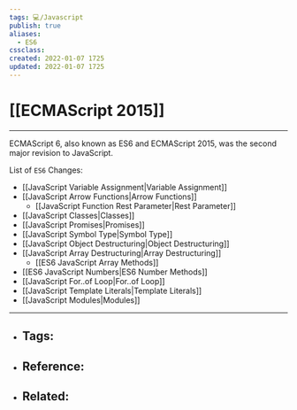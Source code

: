 ```yaml
---
tags: 💻️/Javascript
publish: true
aliases: 
  - ES6
cssclass: 
created: 2022-01-07 1725
updated: 2022-01-07 1725
---
```


# [[ECMAScript 2015]]

---

ECMAScript 6, also known as ES6 and ECMAScript 2015, was the second major revision to JavaScript.

List of `ES6` Changes:

- [[JavaScript Variable Assignment|Variable Assignment]]
- [[JavaScript Arrow Functions|Arrow Functions]]
	- [[JavaScript Function Rest Parameter|Rest Parameter]]
- [[JavaScript Classes|Classes]]
- [[JavaScript Promises|Promises]]
- [[JavaScript Symbol Type|Symbol Type]]
- [[JavaScript Object Destructuring|Object Destructuring]]
- [[JavaScript Array Destructuring|Array Destructuring]]
	- [[ES6 JavaScript Array Methods]]
- [[ES6 JavaScript Numbers|ES6 Number Methods]]
- [[JavaScript For..of Loop|For..of Loop]]
- [[JavaScript Template Literals|Template Literals]]
- [[JavaScript Modules|Modules]]

---

- Tags: 
	- 
- Reference:
	- 
- Related:
	- 
